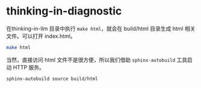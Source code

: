 # thinking-in-diagnostic

在thinking-in-llm 目录中执行 `make html`，就会在 build/html 目录生成 html 相关文件。可以打开 index.html。

```bash
make html
```

当然，直接访问 html 文件不是很方便，所以我们借助 `sphinx-autobuild` 工具启动 HTTP 服务。

```bash
sphinx-autobuild source build/html
```
